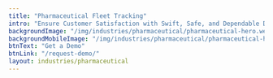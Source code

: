 ```yaml
---
title: "Pharmaceutical Fleet Tracking"
intro: "Ensure Customer Satisfaction with Swift, Safe, and Dependable Deliveries Using FleetHalo Telematics."
backgroundImage: "/img/industries/pharmaceutical/pharmaceutical-hero.webp"
backgroundMobileImage: "/img/industries/pharmaceutical/pharmaceutical-hero.webp"
btnText: "Get a Demo"
btnLink: "/request-demo/"
layout: industries/pharmaceutical
---
```

